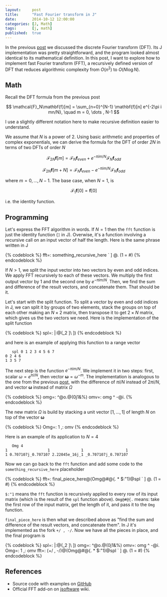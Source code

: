```yaml
---
layout:     post
title:      "Fast Fourier transform in J"
date:       2014-10-12 12:00:00
categories: [J, Math]
tags:       [j, math]
published:  true
---
```


In the previous [post][1] we discussed the discrete Fourier transform (DFT). Its J implementation was pretty straightforward, and the program looked almost identical to its mathematical definition. In this post, I want to explore how to implement fast Fourier transform (FFT), a recursively defined version of DFT that reduces algorithmic complexity from $O(n^2)$ to $O(N\log{N})$.

## Math

Recall the DFT formula from the previous post

$$
\mathcal{F}_N\mathbf{f}[m] = \sum_{n=0}^{N-1} \mathbf{f}[n] e^{-2\pi i mn/N}, \quad m = 0, \dots , N-1
$$

I use a slightly different notation here to make recursive definition easier to understand.

We assume that *N* is a power of 2. Using basic arithmetic and properties of complex exponentials, we can derive the formula for the DFT of order *2N* in terms of two DFTs of order *N*

$$
\mathcal{F}_{2N}\mathbf{f}[m]=\mathcal{F}_N\mathbf{f}_{even}+e^{-\pi im/N}\mathcal{F}_N\mathbf{f}_{odd}
$$

$$
\mathcal{F}_{2N}\mathbf{f}[m+N]=\mathcal{F}_N\mathbf{f}_{even}-e^{-\pi im/N}\mathcal{F}_N\mathbf{f}_{odd}
$$

where $m=0,\dots,N-1$. The base case, when $N=1$, is

$$
\mathcal{F}_1\mathbf{f}[0] = \mathbf{f}[0]
$$

i.e. the identity function.

<!-- more -->

## Programming

Let's express the FFT algorithm in words. If $N=1$ then the `fft` function is just the identity function (`]` in J). Overwise, it's a function involving a recursive call on an input vector of half the length. Here is the same phrase written in J

{% codeblock %}
fft=: something_recursive_here ` ] @. (1 = #)
{% endcodeblock %}

If $N>1$, we split the input vector into two vectors by even and odd indices. We apply FFT recursively to each of these vectors. We multiply the first output vector by 1 and the second one by $e^{-\pi im/N}$. Then, we find the sum and difference of the result vectors, and concatenate them. That should be it.

Let's start with the split function. To split a vector by even and odd indices in J, we can split it by groups of two elements, stack the groups on top of each other making an $N\times2$ matrix, then transpose it to get $2\times N$ matrix, which gives us the two vectors we need. Here is the implementation of the split function

{% codeblock %}
spl=: |:@(_2 ]\ ])
{% endcodeblock %}

and here is an example of applying this function to a range vector

       spl 0 1 2 3 4 5 6 7
    0 2 4 6
    1 3 5 7

The next step is the function $e^{-\pi im/N}$. We implement it in two steps: first, scalar $\omega=e^{\pi i/N}$, then vector $\boldsymbol\omega=\omega^{-m}$. The implementation is analogous to the one from the previous [post][1], with the difference of $\pi i/N$ instead of $2\pi i/N$, and vector $\boldsymbol\omega$ instead of matrix $\Omega$

{% codeblock %}
omg=: ^@o.@(0j1&%)
omv=: omg ^ -@i.
{% endcodeblock %}

The new matrix $\Omega$ is build by stacking a unit vector $[1,\dots,1]$ of length *N* on top of the vector $\boldsymbol\omega$

{% codeblock %}
Omg=: 1 ,: omv
{% endcodeblock %}

Here is an example of its application to $N=4$

       Omg 4
    1                  1              1                   1
    1 0.707107j_0.707107 2.22045e_16j_1 _0.707107j_0.707107

Now we can go back to the `fft` function and add some code to the `something_recursive_here` placeholder

{% codeblock %}
fft=: final_piece_here@(Omg@#@{. * $:"1)@spl ` ] @. (1 = #)
{% endcodeblock %}

`$:"1` means the `fft` function is recursively applied to every row of its input matrix (which is the result of the `spl` function above). `Omg@#@{.` means: take the first row of the input matrix, get the length of it, and pass it to the `Omg` function.

`final_piece_here` is then what we described above as "find the sum and difference of the result vectors, and concatenate them". In J it's implemented as the fork `+/ , -/`. Now we have all the pieces in place, and the final program is

{% codeblock %}
spl=: |:@(_2 ]\ ])
omg=: ^@o.@(0j1&%)
omv=: omg ^ -@i.
Omg=: 1 ,: omv
fft=: (+/ , -/)@(Omg@#@{. * $:"1)@spl ` ] @. (1 = #)
{% endcodeblock %}

## References

- Source code with examples on [GitHub](https://github.com/ndpar/j/blob/master/fourier.ijs)
- Official FFT add-on on [jsoftware](http://www.jsoftware.com/jwiki/Addons/math/fftw) wiki.


[1]: /2014/10/11/dft-j/
